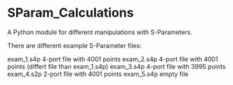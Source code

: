 # SParam_Calculations
A Python module for different manipulations with S-Parameters.

There are different example S-Parameter files:

exam_1.s4p	4-port file with 4001 points
exam_2.s4p	4-port file with 4001 points (differt file than exam_1.s4p)
exam_3.s4p	4-port file with 3995 points
exam_4.s2p	2-port file with 4001 points
exam_5.s4p	empty file


